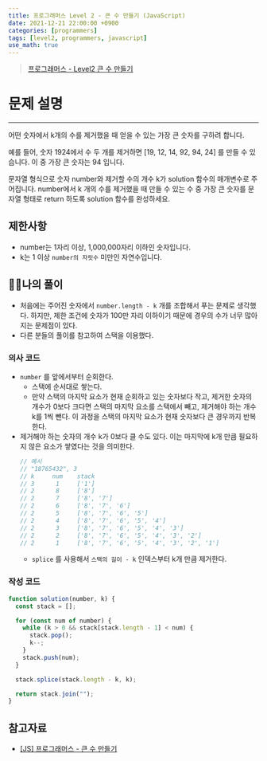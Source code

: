 ```yaml
---
title: 프로그래머스 Level 2 - 큰 수 만들기 (JavaScript)
date: 2021-12-21 22:00:00 +0900
categories: [programmers]
tags: [level2, programmers, javascript]
use_math: true
---
```


> [프로그래머스 - Level2 큰 수 만들기](https://programmers.co.kr/learn/courses/30/lessons/42883?language=javascript#)

# 문제 설명

---

어떤 숫자에서 k개의 수를 제거했을 때 얻을 수 있는 가장 큰 숫자를 구하려 합니다.

예를 들어, 숫자 1924에서 수 두 개를 제거하면 [19, 12, 14, 92, 94, 24] 를 만들 수 있습니다. 이 중 가장 큰 숫자는 94 입니다.

문자열 형식으로 숫자 number와 제거할 수의 개수 k가 solution 함수의 매개변수로 주어집니다. number에서 k 개의 수를 제거했을 때 만들 수 있는 수 중 가장 큰 숫자를 문자열 형태로 return 하도록 solution 함수를 완성하세요.

## 제한사항

- number는 1자리 이상, 1,000,000자리 이하인 숫자입니다.
- k는 1 이상 `number의 자릿수` 미만인 자연수입니다.

## 🙋‍♂️나의 풀이

- 처음에는 주어진 숫자에서 `number.length - k` 개를 조합해서 푸는 문제로 생각했다. 하지만, 제한 조건에 숫자가 100만 자리 이하이기 때문에 경우의 수가 너무 많아지는 문제점이 있다.
- 다른 분들의 풀이를 참고하여 스택을 이용했다.

### 의사 코드

- `number` 를 앞에서부터 순회한다.
  - 스택에 순서대로 쌓는다.
  - 만약 스택의 마지막 요소가 현재 순회하고 있는 숫자보다 작고, 제거한 숫자의 개수가 0보다 크다면 스택의 마지막 요소를 스택에서 빼고, 제거해야 하는 개수 k를 1씩 뺀다. 이 과정을 스택의 마지막 요소가 현재 숫자보다 큰 경우까지 반복한다.
- 제거해야 하는 숫자의 개수 k가 0보다 클 수도 있다. 이는 마지막에 k개 만큼 필요하지 않은 요소가 쌓였다는 것을 의미한다.
  ```javascript
  // 예시
  // "18765432", 3
  // k     num    stack
  // 3      1     ['1']
  // 2      8     ['8']
  // 2      7     ['8', '7']
  // 2      6     ['8', '7', '6']
  // 2      5     ['8', '7', '6', '5']
  // 2      4     ['8', '7', '6', '5', '4']
  // 2      3     ['8', '7', '6', '5', '4', '3']
  // 2      2     ['8', '7', '6', '5', '4', '3', '2']
  // 2      1     ['8', '7', '6', '5', '4', '3', '2', '1']
  ```
  - `splice` 를 사용해서 `스택의 길이 - k` 인덱스부터 k개 만큼 제거한다.

### 작성 코드

```javascript
function solution(number, k) {
  const stack = [];

  for (const num of number) {
    while (k > 0 && stack[stack.length - 1] < num) {
      stack.pop();
      k--;
    }
    stack.push(num);
  }

  stack.splice(stack.length - k, k);

  return stack.join("");
}
```

## 참고자료

- [[JS] 프로그래머스 - 큰 수 만들기](https://taesung1993.tistory.com/46)
